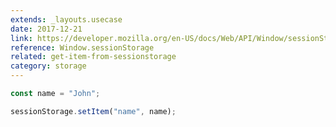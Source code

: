 ```yaml
---
extends: _layouts.usecase
date: 2017-12-21
link: https://developer.mozilla.org/en-US/docs/Web/API/Window/sessionStorage
reference: Window.sessionStorage
related: get-item-from-sessionstorage
category: storage
---
```


```javascript
const name = "John";

sessionStorage.setItem("name", name);
```
